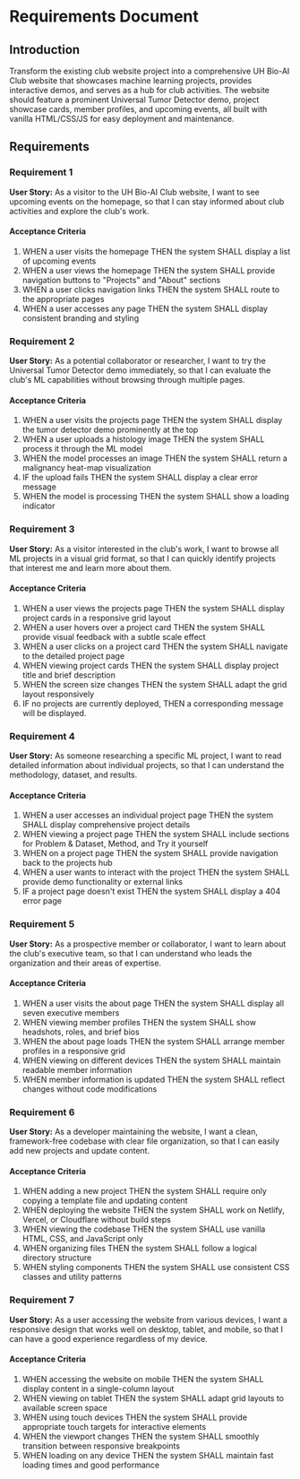 # Requirements Document

## Introduction

Transform the existing club website project into a comprehensive UH Bio-AI Club website that showcases machine learning projects, provides interactive demos, and serves as a hub for club activities. The website should feature a prominent Universal Tumor Detector demo, project showcase cards, member profiles, and upcoming events, all built with vanilla HTML/CSS/JS for easy deployment and maintenance.

## Requirements

### Requirement 1

**User Story:** As a visitor to the UH Bio-AI Club website, I want to see upcoming events on the homepage, so that I can stay informed about club activities and explore the club's work.

#### Acceptance Criteria

1. WHEN a user visits the homepage THEN the system SHALL display a list of upcoming events
2. WHEN a user views the homepage THEN the system SHALL provide navigation buttons to "Projects" and "About" sections
3. WHEN a user clicks navigation links THEN the system SHALL route to the appropriate pages
4. WHEN a user accesses any page THEN the system SHALL display consistent branding and styling

### Requirement 2

**User Story:** As a potential collaborator or researcher, I want to try the Universal Tumor Detector demo immediately, so that I can evaluate the club's ML capabilities without browsing through multiple pages.

#### Acceptance Criteria

1. WHEN a user visits the projects page THEN the system SHALL display the tumor detector demo prominently at the top
2. WHEN a user uploads a histology image THEN the system SHALL process it through the ML model
3. WHEN the model processes an image THEN the system SHALL return a malignancy heat-map visualization
4. IF the upload fails THEN the system SHALL display a clear error message
5. WHEN the model is processing THEN the system SHALL show a loading indicator

### Requirement 3

**User Story:** As a visitor interested in the club's work, I want to browse all ML projects in a visual grid format, so that I can quickly identify projects that interest me and learn more about them.

#### Acceptance Criteria

1. WHEN a user views the projects page THEN the system SHALL display project cards in a responsive grid layout
2. WHEN a user hovers over a project card THEN the system SHALL provide visual feedback with a subtle scale effect
3. WHEN a user clicks on a project card THEN the system SHALL navigate to the detailed project page
4. WHEN viewing project cards THEN the system SHALL display project title and brief description
5. WHEN the screen size changes THEN the system SHALL adapt the grid layout responsively
6. IF no projects are currently deployed, THEN a corresponding message will be displayed.

### Requirement 4

**User Story:** As someone researching a specific ML project, I want to read detailed information about individual projects, so that I can understand the methodology, dataset, and results.

#### Acceptance Criteria

1. WHEN a user accesses an individual project page THEN the system SHALL display comprehensive project details
2. WHEN viewing a project page THEN the system SHALL include sections for Problem & Dataset, Method, and Try it yourself
3. WHEN on a project page THEN the system SHALL provide navigation back to the projects hub
4. WHEN a user wants to interact with the project THEN the system SHALL provide demo functionality or external links
5. IF a project page doesn't exist THEN the system SHALL display a 404 error page

### Requirement 5

**User Story:** As a prospective member or collaborator, I want to learn about the club's executive team, so that I can understand who leads the organization and their areas of expertise.

#### Acceptance Criteria

1. WHEN a user visits the about page THEN the system SHALL display all seven executive members
2. WHEN viewing member profiles THEN the system SHALL show headshots, roles, and brief bios
3. WHEN the about page loads THEN the system SHALL arrange member profiles in a responsive grid
4. WHEN viewing on different devices THEN the system SHALL maintain readable member information
5. WHEN member information is updated THEN the system SHALL reflect changes without code modifications

### Requirement 6

**User Story:** As a developer maintaining the website, I want a clean, framework-free codebase with clear file organization, so that I can easily add new projects and update content.

#### Acceptance Criteria

1. WHEN adding a new project THEN the system SHALL require only copying a template file and updating content
2. WHEN deploying the website THEN the system SHALL work on Netlify, Vercel, or Cloudflare without build steps
3. WHEN viewing the codebase THEN the system SHALL use vanilla HTML, CSS, and JavaScript only
4. WHEN organizing files THEN the system SHALL follow a logical directory structure
5. WHEN styling components THEN the system SHALL use consistent CSS classes and utility patterns

### Requirement 7

**User Story:** As a user accessing the website from various devices, I want a responsive design that works well on desktop, tablet, and mobile, so that I can have a good experience regardless of my device.

#### Acceptance Criteria

1. WHEN accessing the website on mobile THEN the system SHALL display content in a single-column layout
2. WHEN viewing on tablet THEN the system SHALL adapt grid layouts to available screen space
3. WHEN using touch devices THEN the system SHALL provide appropriate touch targets for interactive elements
4. WHEN the viewport changes THEN the system SHALL smoothly transition between responsive breakpoints
5. WHEN loading on any device THEN the system SHALL maintain fast loading times and good performance